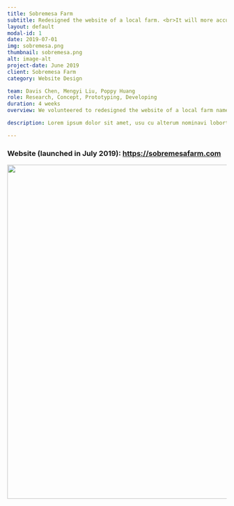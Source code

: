 ```yaml
---
title: Sobremesa Farm
subtitle: Redesigned the website of a local farm. <br>It will more accurately portray the exceptional quality of produces that is offered at its farm.
layout: default
modal-id: 1
date: 2019-07-01
img: sobremesa.png
thumbnail: sobremesa.png
alt: image-alt
project-date: June 2019
client: Sobremesa Farm
category: Website Design

team: Davis Chen, Mengyi Liu, Poppy Huang
role: Research, Concept, Prototyping, Developing
duration: 4 weeks
overview: We volunteered to redesigned the website of a local farm named Sobremesa Farm. The new website introduces its history, culture, and products.<br>Besides restructuring the website, we also have implemented some features like newsletter subscriptions and Square online payment system.

description: Lorem ipsum dolor sit amet, usu cu alterum nominavi lobortis. At duo novum diceret. Tantas apeirian vix et, usu sanctus postulant inciderint ut, populo diceret necessitatibus in vim. Cu eum dicam feugiat noluisse.

---
```

<div class="container-fluid">
<div class="row text-center">
    <h3 class="service-heading">Website (launched in July 2019): <a href="https://sobremesafarm.com" target="_blank">https://sobremesafarm.com</a></h3>
</div>
<div class="row text-left">
    <span >
    <img class="img-responsive center-block" style="width: 80vw;" src="img/portfolio/Sobremesa-XD-2.png" alt="">
    </span>
</div>
</div> <!-- container-fluid -->
